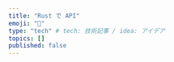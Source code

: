 ```yaml
---
title: "Rust で API"
emoji: "🙆"
type: "tech" # tech: 技術記事 / idea: アイデア
topics: []
published: false
---
```

